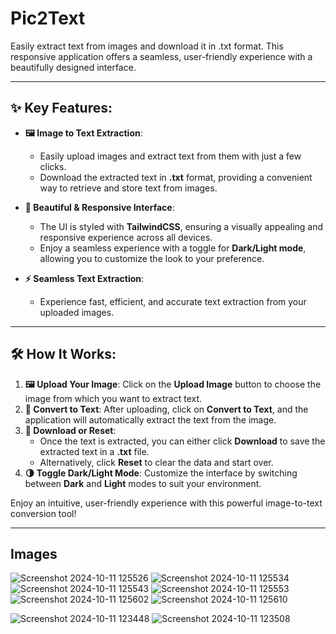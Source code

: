 # Pic2Text
Easily extract text from images and download it in .txt format. This responsive application offers a seamless, user-friendly experience with a beautifully designed interface.

---

## ✨ Key Features:

- **🖼️ Image to Text Extraction**:  
   - Easily upload images and extract text from them with just a few clicks.  
   - Download the extracted text in **.txt** format, providing a convenient way to retrieve and store text from images.

- **🎨 Beautiful & Responsive Interface**:  
   - The UI is styled with **TailwindCSS**, ensuring a visually appealing and responsive experience across all devices.
   - Enjoy a seamless experience with a toggle for **Dark/Light mode**, allowing you to customize the look to your preference.

- **⚡ Seamless Text Extraction**:  
   - Experience fast, efficient, and accurate text extraction from your uploaded images.

---

## 🛠️ How It Works:

1. **🖼️ Upload Your Image**: Click on the **Upload Image** button to choose the image from which you want to extract text.
2. **🔄 Convert to Text**: After uploading, click on **Convert to Text**, and the application will automatically extract the text from the image.
3. **💾 Download or Reset**:  
   - Once the text is extracted, you can either click **Download** to save the extracted text in a **.txt** file.  
   - Alternatively, click **Reset** to clear the data and start over.
4. **🌗 Toggle Dark/Light Mode**: Customize the interface by switching between **Dark** and **Light** modes to suit your environment.

Enjoy an intuitive, user-friendly experience with this powerful image-to-text conversion tool!

---

## Images
![Screenshot 2024-10-11 125526](https://github.com/user-attachments/assets/3584f8d0-86f1-4165-b124-35d7ce24a149)
![Screenshot 2024-10-11 125534](https://github.com/user-attachments/assets/6c386431-1123-4642-9a17-4ddf74f04515)
![Screenshot 2024-10-11 125543](https://github.com/user-attachments/assets/e2763e1e-7cc1-4080-9d93-050d4fe8fa52)
![Screenshot 2024-10-11 125553](https://github.com/user-attachments/assets/5a600773-17ad-4a23-affb-caa6d114cea1)
![Screenshot 2024-10-11 125602](https://github.com/user-attachments/assets/ce1c9246-f987-4f9d-afbe-2e60f13ddfef)
![Screenshot 2024-10-11 125610](https://github.com/user-attachments/assets/d3b54fdd-d64c-4172-87fc-c75ee54eeb13)

![Screenshot 2024-10-11 123448](https://github.com/user-attachments/assets/c8265b55-e50c-4d86-91e7-202249b2a08b)
![Screenshot 2024-10-11 123508](https://github.com/user-attachments/assets/2e6250c3-97d6-4cc3-b144-e5cd9d35ddf9)

